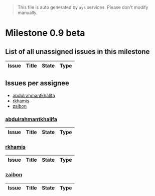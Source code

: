 > This file is auto generated by `ays` services. Please don't modify manually.

# Milestone 0.9 beta

## List of all unassigned issues in this milestone

|Issue|Title|State|Type|
|-----|-----|-----|---|


## Issues per assignee
- [abdulrahmantkhalifa](#abdulrahmantkhalifa)
- [rkhamis](#rkhamis)
- [zaibon](#zaibon)



### [abdulrahmantkhalifa](https://github.com/abdulrahmantkhalifa)

|Issue|Title|State|Type|
|-----|-----|-----|----|


### [rkhamis](https://github.com/rkhamis)

|Issue|Title|State|Type|
|-----|-----|-----|----|


### [zaibon](https://github.com/zaibon)

|Issue|Title|State|Type|
|-----|-----|-----|----|

